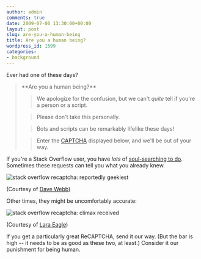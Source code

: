 ```yaml
---
author: admin
comments: true
date: 2009-07-06 13:30:00+00:00
layout: post
slug: are-you-a-human-being
title: Are you a human being?
wordpress_id: 1599
categories:
- background
---
```


Ever had one of these days?





<blockquote>
**Are you a human being?**

> 
> We apologize for the confusion, but we can't _quite_ tell if you're a person or a script.
> 
> 

> 
> Please don't take this personally.
> 
> 

> 
> Bots and scripts can be remarkably lifelike these days!
> 
> 

> 
> Enter the [CAPTCHA](http://en.wikipedia.org/wiki/Captcha) displayed below, and we'll be out of your way.
> 
> 
</blockquote>





If you're a Stack Overflow user, you have _lots_ of [soul-searching to do](http://www.amazon.com/dp/0316491977/?tag=codinghorror-20). Sometimes these requests can tell you what you already knew.



![stack overflow recaptcha: reportedly geekiest](http://blog.stackoverflow.com/wp-content/uploads/stack-overflow-captcha-reportedly-geekiest.jpg)



(Courtesy of [Dave Webb](http://stackoverflow.com/users/3171/dave-webb))



Other times, they might be uncomfortably accurate:



![stack overflow recaptcha: climax received](http://blog.stackoverflow.com/wp-content/uploads/stack-overflow-captcha-climax-received.jpg)



(Courtesy of [Lara Eagle](http://twitter.com/lara_eagle))



If you get a particularly great ReCAPTCHA, send it our way. (But the bar is high -- it needs to be as good as these two, at least.) Consider it our punishment for being human.

